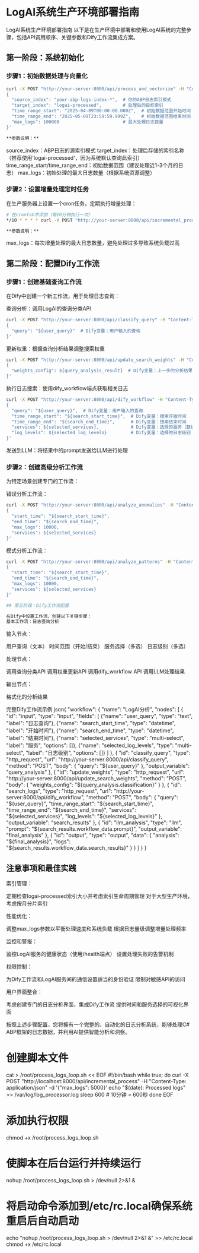 # LogAI系统生产环境部署指南

LogAI系统生产环境部署指南
以下是在生产环境中部署和使用LogAI系统的完整步骤，包括API调用顺序、关键参数和Dify工作流集成方案。

## 第一阶段：系统初始化


### 步骤1：初始数据处理与向量化

```bash
curl -X POST "http://your-server:8000/api/process_and_vectorize" -H "Content-Type: application/json" -d '
{
  "source_index": "your-abp-logs-index-*",  # 你的ABP日志索引模式
  "target_index": "logai-processed",        # 处理后的目标索引
  "time_range_start": "2025-04-09T00:00:00.000Z",  # 初始数据范围开始时间（通常是过去1个月）
  "time_range_end": "2025-05-09T23:59:59.999Z",    # 初始数据范围结束时间
  "max_logs": 100000                        # 最大处理日志数量
}'

**参数说明：**

```

source_index：ABP日志的源索引模式
target_index：处理后存储的索引名称（推荐使用'logai-processed'，因为系统默认查询此索引）
time_range_start/time_range_end：初始数据范围（建议处理近1-3个月的日志）
max_logs：初始处理的最大日志数量（根据系统资源调整）


### 步骤2：设置增量处理定时任务

在生产服务器上设置一个cron任务，定期执行增量处理：
```bash
# 在crontab中添加（每10分钟执行一次）
*/10 * * * * curl -X POST "http://your-server:8000/api/incremental_process" -H "Content-Type: application/json" -d '{"max_logs": 5000}'

**参数说明：**

```

max_logs：每次增量处理的最大日志数量，避免处理过多导致系统负载过高


## 第二阶段：配置Dify工作流


### 步骤1：创建基础查询工作流

在Dify中创建一个新工作流，用于处理日志查询：

查询分析：调用LogAI的查询分类API

```bash
curl -X POST "http://your-server:8000/api/classify_query" -H "Content-Type: application/json" -d '
{
  "query": "${user_query}"  # Dify变量：用户输入的查询
}'
```

更新权重：根据查询分析结果调整搜索权重

```bash
curl -X POST "http://your-server:8000/api/update_search_weights" -H "Content-Type: application/json" -d '
{
  "weights_config": ${query_analysis_result}  # Dify变量：上一步的分析结果
}'
```

执行日志搜索：使用dify_workflow端点获取相关日志

```bash
curl -X POST "http://your-server:8000/api/dify_workflow" -H "Content-Type: application/json" -d '
{
  "query": "${user_query}",  # Dify变量：用户输入的查询
  "time_range_start": "${search_start_time}",  # Dify变量：搜索开始时间
  "time_range_end": "${search_end_time}",      # Dify变量：搜索结束时间
  "services": ${selected_services},            # Dify变量：选择的服务（数组）
  "log_levels": ${selected_log_levels}         # Dify变量：选择的日志级别（数组）
}'
```

发送到LLM：将结果中的prompt发送给LLM进行处理


### 步骤2：创建高级分析工作流

为特定场景创建专门的工作流：

错误分析工作流：

```bash
curl -X POST "http://your-server:8000/api/analyze_anomalies" -H "Content-Type: application/json" -d '
{
  "start_time": "${search_start_time}",
  "end_time": "${search_end_time}",
  "max_logs": 10000,
  "services": ${selected_services}
}'
```

模式分析工作流：

```bash
curl -X POST "http://your-server:8000/api/analyze_patterns" -H "Content-Type: application/json" -d '
{
  "start_time": "${search_start_time}",
  "end_time": "${search_end_time}",
  "max_logs": 10000,
  "services": ${selected_services}
}'

## 第三阶段：Dify工作流配置

在Dify中设置工作流，创建以下关键步骤：
基本工作流：日志查询分析
```

输入节点：

用户查询（文本）
时间范围（开始/结束）
服务选择（多选）
日志级别（多选）


处理节点：

调用查询分类API
调用权重更新API
调用dify_workflow API
调用LLM处理结果


输出节点：

格式化的分析结果



完整Dify工作流示例
json{
  "workflow": {
    "name": "LogAI分析",
    "nodes": [
      {
        "id": "input",
        "type": "input",
        "fields": [
          {"name": "user_query", "type": "text", "label": "日志查询"},
          {"name": "search_start_time", "type": "datetime", "label": "开始时间"},
          {"name": "search_end_time", "type": "datetime", "label": "结束时间"},
          {"name": "selected_services", "type": "multi-select", "label": "服务", "options": []},
          {"name": "selected_log_levels", "type": "multi-select", "label": "日志级别", "options": []}
        ]
      },
      {
        "id": "classify_query",
        "type": "http_request",
        "url": "http://your-server:8000/api/classify_query",
        "method": "POST",
        "body": {
          "query": "${user_query}"
        },
        "output_variable": "query_analysis"
      },
      {
        "id": "update_weights",
        "type": "http_request",
        "url": "http://your-server:8000/api/update_search_weights",
        "method": "POST",
        "body": {
          "weights_config": "${query_analysis.classification}"
        }
      },
      {
        "id": "search_logs",
        "type": "http_request",
        "url": "http://your-server:8000/api/dify_workflow",
        "method": "POST",
        "body": {
          "query": "${user_query}",
          "time_range_start": "${search_start_time}",
          "time_range_end": "${search_end_time}",
          "services": "${selected_services}",
          "log_levels": "${selected_log_levels}"
        },
        "output_variable": "search_results"
      },
      {
        "id": "llm_analysis",
        "type": "llm",
        "prompt": "${search_results.workflow_data.prompt}",
        "output_variable": "final_analysis"
      },
      {
        "id": "output",
        "type": "output",
        "data": {
          "analysis": "${final_analysis}",
          "logs": "${search_results.workflow_data.search_results}"
        }
      }
    ]
  }
}

## 注意事项和最佳实践


索引管理：

定期检查logai-processed索引大小并考虑索引生命周期管理
对于大型生产环境，考虑按月分片索引


性能优化：

调整max_logs参数以平衡处理速度和系统负载
根据日志量级调整增量处理频率


监控和警报：

监控LogAI服务的健康状态（使用/health端点）
设置处理失败的告警机制


权限控制：

为Dify工作流和LogAI服务间的通信设置适当的身份验证
限制对敏感API的访问


用户界面整合：

考虑创建专门的日志分析界面，集成Dify工作流
提供时间和服务选择的可视化界面



按照上述步骤配置，您将拥有一个完整的、自动化的日志分析系统，能够处理C# ABP框架的日志数据，并利用AI提供智能分析和洞察。

# 创建脚本文件
cat > /root/process_logs_loop.sh << EOF
#!/bin/bash
while true; do
  curl -X POST "http://localhost:8000/api/incremental_process" -H "Content-Type: application/json" -d '{"max_logs": 5000}'
  echo "\$(date): Processed logs" >> /var/log/log_processor.log
  sleep 600  # 10分钟 = 600秒
done
EOF

# 添加执行权限
chmod +x /root/process_logs_loop.sh

# 使脚本在后台运行并持续运行
nohup /root/process_logs_loop.sh > /dev/null 2>&1 &

# 将启动命令添加到/etc/rc.local确保系统重启后自动启动
echo "nohup /root/process_logs_loop.sh > /dev/null 2>&1 &" >> /etc/rc.local
chmod +x /etc/rc.local
